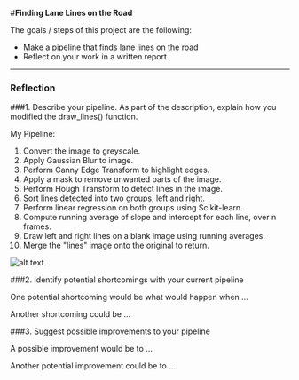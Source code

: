 #**Finding Lane Lines on the Road** 

The goals / steps of this project are the following:
* Make a pipeline that finds lane lines on the road
* Reflect on your work in a written report


[//]: # (Image References)

[image1]: ./examples/grayscale.jpg "Grayscale"

---

### Reflection

###1. Describe your pipeline. As part of the description, explain how you modified the draw_lines() function.

My Pipeline:
1. Convert the image to greyscale.
2. Apply Gaussian Blur to image.
3. Perform Canny Edge Transform to highlight edges.
4. Apply a mask to remove unwanted parts of the image.
5. Perform Hough Transform to detect lines in the image.
6. Sort lines detected into two groups, left and right.
7. Perform linear regression on both groups using Scikit-learn.
8. Compute running average of slope and intercept for each line, over n frames.
9. Draw left and right lines on a blank image using running averages.
10. Merge the "lines" image onto the original to return.




![alt text][image1]


###2. Identify potential shortcomings with your current pipeline


One potential shortcoming would be what would happen when ... 

Another shortcoming could be ...


###3. Suggest possible improvements to your pipeline

A possible improvement would be to ...

Another potential improvement could be to ...
